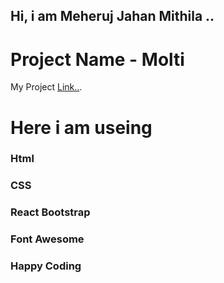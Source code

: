 ## Hi, i am Meheruj Jahan Mithila ..

# Project Name - Molti

My Project [Link..](https://gifted-kowalevski-99ad20.netlify.app/).

# Here i am useing

### Html

### CSS

### React Bootstrap

### Font Awesome

### Happy Coding
